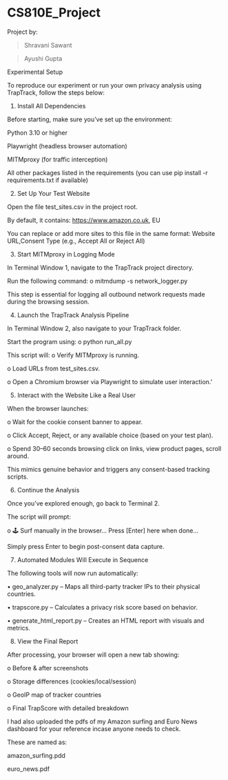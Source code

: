 # CS810E_Project

Project by:
> Shravani Sawant

> Ayushi Gupta

Experimental Setup

To reproduce our experiment or run your own privacy analysis using TrapTrack, follow the steps below:


1. Install All Dependencies

Before starting, make sure you’ve set up the environment:

Python 3.10 or higher

Playwright (headless browser automation)

MITMproxy (for traffic interception)

All other packages listed in the requirements (you can use pip install -r requirements.txt if available)


2. Set Up Your Test Website

Open the file test_sites.csv in the project root.

By default, it contains: https://www.amazon.co.uk, EU

You can replace or add more sites to this file in the same format: Website URL,Consent Type (e.g., Accept All or Reject All)


3. Start MITMproxy in Logging Mode

In Terminal Window 1, navigate to the TrapTrack project directory.

Run the following command:
o	mitmdump -s network_logger.py

This step is essential for logging all outbound network requests made during the browsing session.


4. Launch the TrapTrack Analysis Pipeline

In Terminal Window 2, also navigate to your TrapTrack folder.

Start the program using:
o	python run_all.py

This script will:
o	Verify MITMproxy is running.

o	Load URLs from test_sites.csv.

o	Open a Chromium browser via Playwright to simulate user interaction.'


5. Interact with the Website Like a Real User

When the browser launches:

o	Wait for the cookie consent banner to appear.

o	Click Accept, Reject, or any available choice (based on your test plan).

o	Spend 30–60 seconds browsing click on links, view product pages, scroll around.

This mimics genuine behavior and triggers any consent-based tracking scripts.


6. Continue the Analysis

Once you’ve explored enough, go back to Terminal 2.

The script will prompt:

o	🕹️ Surf manually in the browser... Press [Enter] here when done...

Simply press Enter to begin post-consent data capture.


7. Automated Modules Will Execute in Sequence

The following tools will now run automatically:

•	geo_analyzer.py – Maps all third-party tracker IPs to their physical countries.

•	trapscore.py – Calculates a privacy risk score based on behavior.

•	generate_html_report.py – Creates an HTML report with visuals and metrics.


8. View the Final Report

After processing, your browser will open a new tab showing:

o	Before & after screenshots

o	Storage differences (cookies/local/session)

o	GeoIP map of tracker countries

o	Final TrapScore with detailed breakdown



I had also uploaded the pdfs of my Amazon surfing and Euro News dashboard for your reference incase anyone needs to check.

These are named as:

amazon_surfing.pdd

euro_news.pdf
